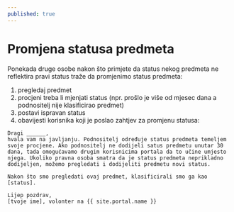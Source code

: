 ```yaml
---
published: true
---
```


# Promjena statusa predmeta

Ponekada druge osobe nakon što primjete da status nekog predmeta ne reflektira pravi status traže da promjenimo status predmeta:

1. pregledaj predmet
2. procjeni treba li mjenjati status (npr. prošlo je više od mjesec dana a podnositelj nije klasificirao predmet)
3. postavi ispravan status
4. obavijesti korisnika koji je poslao zahtjev za promjenu statusa:

```
Dragi ______,
hvala vam na javljanju. Podnositelj određuje status predmeta temeljem svoje procjene. Ako podnositelj ne dodijeli satus predmetu unutar 30 dana, tada omogućavamo drugim korisnicima portala da to učine umjesto njega. Ukoliko pravna osoba smatra da je status predmeta neprikladno dodijeljen, možemo pregledati i dodijeliti predmetu novi status.

Nakon što smo pregledati ovaj predmet, klasificirali smo ga kao [status].

Lijep pozdrav,
[tvoje ime], volonter na {{ site.portal.name }}
```
